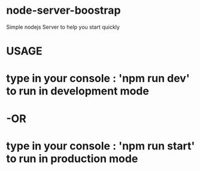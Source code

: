 # node-server-boostrap
Simple nodejs Server to help you start quickly

# USAGE
# type in your console : 'npm run dev' to run in development mode
# -OR
# type in your console : 'npm run start' to run in production mode
